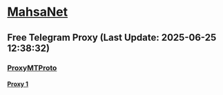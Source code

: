 
# [MahsaNet](https://t.me/mahsa_net)
## Free Telegram Proxy (Last Update: 2025-06-25 12:38:32)
### [ProxyMTProto](https://t.me/ProxyMTProto)
#### [Proxy 1](tg://proxy?server=91.99.136.46&port=551&secret=eeNEgYdJvXrFGRMCIMJdCQ)

    